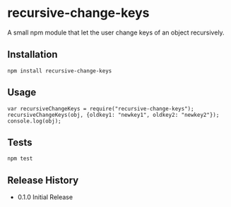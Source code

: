 # recursive-change-keys
A small npm module that let the user change keys of an object recursively.

## Installation

    npm install recursive-change-keys

## Usage

    var recursiveChangeKeys = require("recursive-change-keys");
    recursiveChangeKeys(obj, {oldkey1: "newkey1", oldkey2: "newkey2"});
    console.log(obj);

## Tests

    npm test

## Release History

* 0.1.0 Initial Release


